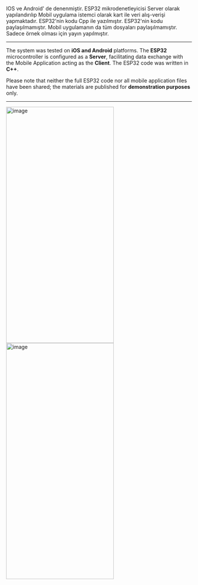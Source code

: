 IOS ve Android' de denenmiştir. ESP32 mikrodenetleyicisi Server olarak yapılandırılıp Mobil uygulama istemci olarak kart ile veri alış-verişi yapmaktadır. ESP32'nin kodu Cpp ile yazılmıştır. ESP32'nin kodu paylaşılmamıştır. Mobil uygulamanın da tüm dosyaları paylaşılmamıştır. Sadece örnek olması için yayın yapılmıştır.


-----------------------------------------------------------------------------------------------------------------------------------------------------------------------------------

The system was tested on **iOS and Android** platforms. The **ESP32** microcontroller is configured as a **Server**, facilitating data exchange with the Mobile Application acting as the **Client**. The ESP32 code was written in **C++**.

Please note that neither the full ESP32 code nor all mobile application files have been shared; the materials are published for **demonstration purposes** only.

-----------------------------------------------------------------------------------------------------------------------------------------------------------

<img width="292" height="642" alt="image" src="https://github.com/user-attachments/assets/d65eedde-ec08-4485-8788-d1e9fd28154d" /><img width="292" height="642" alt="image" src="https://github.com/user-attachments/assets/71cd8abf-27ab-4517-a2fd-2f4e39422559" />



